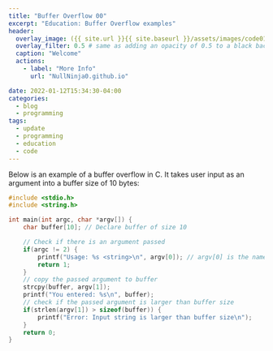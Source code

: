 ```yaml
---
title: "Buffer Overflow 00"
excerpt: "Education: Buffer Overflow examples"
header:
  overlay_image: ({{ site.url }}{{ site.baseurl }}/assets/images/code01.png)
  overlay_filter: 0.5 # same as adding an opacity of 0.5 to a black background
  caption: "Welcome"
  actions:
    - label: "More Info"
      url: "NullNinja0.github.io"

date: 2022-01-12T15:34:30-04:00
categories:
  - blog
  - programming
tags:
  - update
  - programming
  - education
  - code
---      
```

Below is an example of a buffer overflow in C. It takes user input as an argument into a buffer size of 10 bytes:
```c
#include <stdio.h>
#include <string.h>

int main(int argc, char *argv[]) {
    char buffer[10]; // Declare buffer of size 10

    // Check if there is an argument passed
    if(argc != 2) {
        printf("Usage: %s <string>\n", argv[0]); // argv[0] is the name of the file
        return 1;
    }
    // copy the passed argument to buffer
    strcpy(buffer, argv[1]);
    printf("You entered: %s\n", buffer);
    // check if the passed argument is larger than buffer size
    if(strlen(argv[1]) > sizeof(buffer)) {
        printf("Error: Input string is larger than buffer size\n");
    }
    return 0;
}
```

